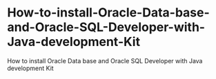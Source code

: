 # How-to-install-Oracle-Data-base-and-Oracle-SQL-Developer-with-Java-development-Kit
How to install Oracle Data base and Oracle SQL Developer with Java development Kit
